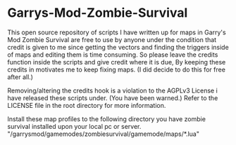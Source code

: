 # Garrys-Mod-Zombie-Survival

This open source repository of scripts I have written up for maps in Garry's Mod Zombie Survival are free to use by anyone under the condition that credit is given to me since getting the vectors and finding the triggers inside of maps and editing them is time consuming. So please leave the credits function inside the scripts and give credit where it is due, By keeping these credits in motivates me to keep fixing maps. (I did decide to do this for free after all.)

Removing/altering the credits hook is a violation to the AGPLv3 License i have released these scripts under. (You have been warned.) Refer to the LICENSE file in the root directory for more information.


Install these map profiles to the following directory you have zombie survival installed upon your local pc or server.
"/garrysmod/gamemodes/zombiesurvival/gamemode/maps/*.lua"

